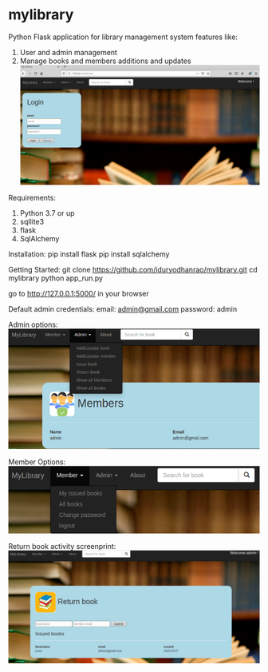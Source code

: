 # mylibrary
Python Flask application for library management system features like:
1. User and admin management
2. Manage books and members additions and updates
![loginpage](./static/img/LoginLibrary.png)

Requirements:
1. Python 3.7 or up
2. sqllite3
3. flask
4. SqlAlchemy

Installation:
pip install flask
pip install sqlalchemy

Getting Started:
git clone https://github.com/iduryodhanrao/mylibrary.git
cd mylibrary
python app_run.py

go to http://127.0.0.1:5000/ in your browser

Default admin credentials: 
email: admin@gmail.com
password: admin

Admin options:
![admin](./static/img/adminoptions.png)

Member Options:
![member](./static/img/memberoptions.png)

Return book activity screenprint:
![returnbook](./static/img/returnbook.png)




